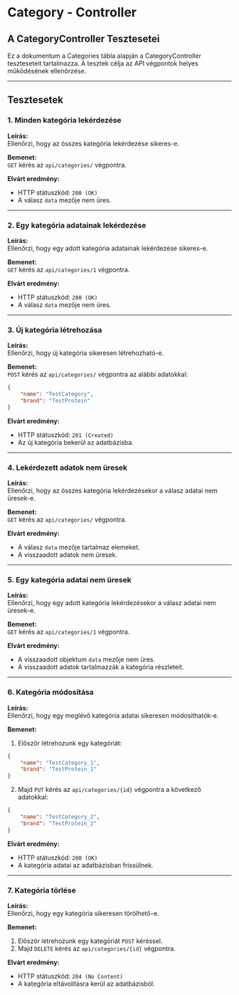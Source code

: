 # Category - Controller

## A CategoryController Tesztesetei

Ez a dokumentum a Categories tábla alapján a CategoryController teszteseteit tartalmazza. A tesztek célja az API végpontok helyes működésének ellenőrzése.

---

## Tesztesetek

### 1. Minden kategória lekérdezése

**Leírás:**  
Ellenőrzi, hogy az összes kategória lekérdezése sikeres-e.

**Bemenet:**  
`GET` kérés az `api/categories/` végpontra.

**Elvárt eredmény:**  
- HTTP státuszkód: `200 (OK)`
- A válasz `data` mezője nem üres.

---

### 2. Egy kategória adatainak lekérdezése

**Leírás:**  
Ellenőrzi, hogy egy adott kategória adatainak lekérdezése sikeres-e.

**Bemenet:**  
`GET` kérés az `api/categories/1` végpontra.

**Elvárt eredmény:**  
- HTTP státuszkód: `200 (OK)`
- A válasz `data` mezője nem üres.

---

### 3. Új kategória létrehozása

**Leírás:**  
Ellenőrzi, hogy új kategória sikeresen létrehozható-e.

**Bemenet:**  
`POST` kérés az `api/categories/` végpontra az alábbi adatokkal:

```json
{
    "name": "TestCategory",
    "brand": "TestProtein"
}
```

**Elvárt eredmény:**  
- HTTP státuszkód: `201 (Created)`
- Az új kategória bekerül az adatbázisba.

---

### 4. Lekérdezett adatok nem üresek

**Leírás:**  
Ellenőrzi, hogy az összes kategória lekérdezésekor a válasz adatai nem üresek-e.

**Bemenet:**  
`GET` kérés az `api/categories/` végpontra.

**Elvárt eredmény:**  
- A válasz `data` mezője tartalmaz elemeket.
- A visszaadott adatok nem üresek.

---

### 5. Egy kategória adatai nem üresek

**Leírás:**  
Ellenőrzi, hogy egy adott kategória lekérdezésekor a válasz adatai nem üresek-e.

**Bemenet:**  
`GET` kérés az `api/categories/1` végpontra.

**Elvárt eredmény:**  
- A visszaadott objektum `data` mezője nem üres.
- A visszaadott adatok tartalmazzák a kategória részleteit.

---

### 6. Kategória módosítása

**Leírás:**  
Ellenőrzi, hogy egy meglévő kategória adatai sikeresen módosíthatók-e.

**Bemenet:**  
1. Először létrehozunk egy kategóriát:

```json
{
    "name": "TestCategory_1",
    "brand": "TestProtein_1"
}
```

2. Majd `PUT` kérés az `api/categories/{id}` végpontra a következő adatokkal:

```json
{
    "name": "TestCategory_2",
    "brand": "TestProtein_2"
}
```

**Elvárt eredmény:**  
- HTTP státuszkód: `200 (OK)`
- A kategória adatai az adatbázisban frissülnek.

---

### 7. Kategória törlése

**Leírás:**  
Ellenőrzi, hogy egy kategória sikeresen törölhető-e.

**Bemenet:**  
1. Először létrehozunk egy kategóriát `POST` kéréssel.  
2. Majd `DELETE` kérés az `api/categories/{id}` végpontra.

**Elvárt eredmény:**  
- HTTP státuszkód: `204 (No Content)`
- A kategória eltávolításra kerül az adatbázisból.
